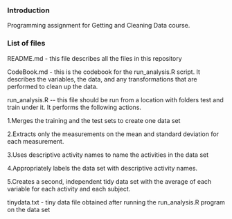 ### Introduction

Programming assignment for Getting and Cleaning Data course.

### List of files

README.md - this file describes all the files in this repository

CodeBook.md - this is the codebook for the run_analysis.R script.
It describes the variables, the data, and any transformations that are performed to clean up the data.

run_analysis.R -- this file should be run from a location with folders test and train under it. It performs the following actions.

1.Merges the training and the test sets to create one data set

2.Extracts only the measurements on the mean and standard deviation for each measurement. 

3.Uses descriptive activity names to name the activities in the data set

4.Appropriately labels the data set with descriptive activity names. 

5.Creates a second, independent tidy data set with the average of each variable for each activity and each subject. 

tinydata.txt - tiny data file obtained after running the run_analysis.R program on the data set